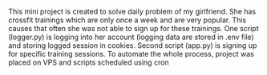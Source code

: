 This mini project is created to solve daily problem of my girlfriend. 
She has crossfit trainings which are only once a week and are very popular. This causes that often she was not able to sign up for these trainings.
One script (logger.py) is logging into her account (logging data are stored in .env file) and storing logged session in cookies.
Second script (app.py) is signing up for specific training sessions.
To automate the whole process, project was placed on VPS and scripts scheduled using cron
